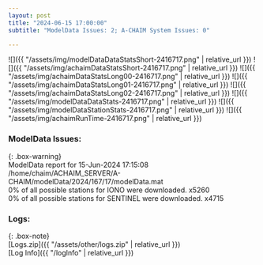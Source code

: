 ```yaml
---
layout: post
title: "2024-06-15 17:00:00"
subtitle: "ModelData Issues: 2; A-CHAIM System Issues: 0"

---
```


![]({{ "/assets/img/modelDataDataStatsShort-2416717.png" | relative_url }})
![]({{ "/assets/img/achaimDataStatsShort-2416717.png" | relative_url }})
![]({{ "/assets/img/achaimDataStatsLong00-2416717.png" | relative_url }})
![]({{ "/assets/img/achaimDataStatsLong01-2416717.png" | relative_url }})
![]({{ "/assets/img/achaimDataStatsLong02-2416717.png" | relative_url }})
![]({{ "/assets/img/modelDataDataStats-2416717.png" | relative_url }})
![]({{ "/assets/img/modelDataStationStats-2416717.png" | relative_url }})
![]({{ "/assets/img/achaimRunTime-2416717.png" | relative_url }})


### ModelData Issues:  
  
{: .box-warning}  
 ModelData report for 15-Jun-2024 17:15:08   
 /home/chaim/ACHAIM_SERVER/A-CHAIM/modelData/2024/167/17/modelData.mat   
 0% of all possible stations for IONO were downloaded. x5260   
 0% of all possible stations for SENTINEL were downloaded. x4715   
  


### Logs:  
  
{: .box-note}  
[Logs.zip]({{ "/assets/other/logs.zip" | relative_url }})  
[Log Info]({{ "/logInfo" | relative_url }})  
